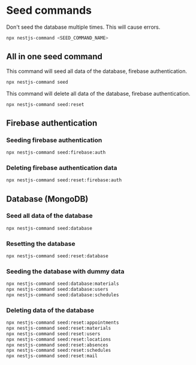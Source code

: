 # Seed commands

Don't seed the database multiple times. This will cause errors.

```bash
npx nestjs-command <SEED_COMMAND_NAME>
```

## All in one seed command

This command will seed all data of the database, firebase authentication.

```bash
npx nestjs-command seed
```

This command will delete all data of the database, firebase authentication.

```bash
npx nestjs-command seed:reset
```

## Firebase authentication

### Seeding firebase authentication

```bash
npx nestjs-command seed:firebase:auth
```

### Deleting firebase authentication data

```bash
npx nestjs-command seed:reset:firebase:auth
```

## Database (MongoDB)

### Seed all data of the database

```bash
npx nestjs-command seed:database
```

### Resetting the database

```bash
npx nestjs-command seed:reset:database
```

### Seeding the database with dummy data

```bash
npx nestjs-command seed:database:materials
npx nestjs-command seed:database:users
npx nestjs-command seed:database:schedules
```

### Deleting data of the database

```bash
npx nestjs-command seed:reset:appointments
npx nestjs-command seed:reset:materials
npx nestjs-command seed:reset:users
npx nestjs-command seed:reset:locations
npx nestjs-command seed:reset:absences
npx nestjs-command seed:reset:schedules
npx nestjs-command seed:reset:mail
```


